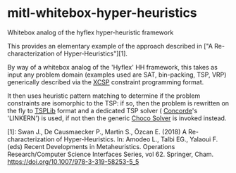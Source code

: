 # mitl-whitebox-hyper-heuristics

Whitebox analog of the hyflex hyper-heuristic framework

This provides an elementary example of the approach described in ["A Re-characterization of Hyper-Heuristics"][1].

By way of a whitebox analog of the 'Hyflex' HH framework, this takes as input any problem domain (examples used are SAT, bin-packing, TSP, VRP)
generically described via the [XCSP](http://www.xcsp.org/) constraint programming format. 

It then uses heuristic pattern matching to determine if the problem constraints are isomorphic to the TSP: 
if so, then the problem is rewritten on the fly to [TSPLib](http://comopt.ifi.uni-heidelberg.de/software/TSPLIB95/) format and a dedicated TSP solver ( [Concorde](http://www.math.uwaterloo.ca/tsp/concorde.html)'s 'LINKERN') is used, 
if not then the generic [Choco Solver](https://choco-solver.org/) is invoked instead.

[1]: Swan J., De Causmaecker P., Martin S., Özcan E. (2018) 
A Re-characterization of Hyper-Heuristics. 
In: Amodeo L., Talbi EG., Yalaoui F. (eds) Recent Developments in Metaheuristics. 
Operations Research/Computer Science Interfaces Series, vol 62. Springer, Cham. 
https://doi.org/10.1007/978-3-319-58253-5_5
